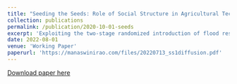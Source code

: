 ```yaml
---
title: "Seeding the Seeds: Role of Social Structure in Agricultural Technology Diffusion (joint with Alain de Janvry and Elisabeth Sadoulet)"
collection: publications
permalink: /publication/2020-10-01-seeds
excerpt: 'Exploiting the two-stage randomized introduction of flood resistant seeds in rural Odisha, India, we find that the local social structure (the jati caste system) has a significant influence on diffusion of the technology. First, modest overall differences in adoption between treated and control villages is largely explained by the substantial heterogeneity in village-level jati fractionalization. Second, we find immediate diffusion among non-recipient farmers in the same jati groups as the initial, treated recipients and lower diffusion among lower status jatis. These findings highlight the limitations of randomized introduction of technology in a context of weak markets and closed social structures. <span style="color:blue">[Link to AEA Trial Registry.](https://www.socialscienceregistry.org/trials/002157)</span>'
date: 2022-08-01
venue: 'Working Paper'
paperurl: 'https://manaswinirao.com/files/20220713_ss1diffusion.pdf'
---
```


<span style="color:blue">[Download paper here](https://manaswinirao.com/files/20220713_ss1diffusion.pdf)</span>
